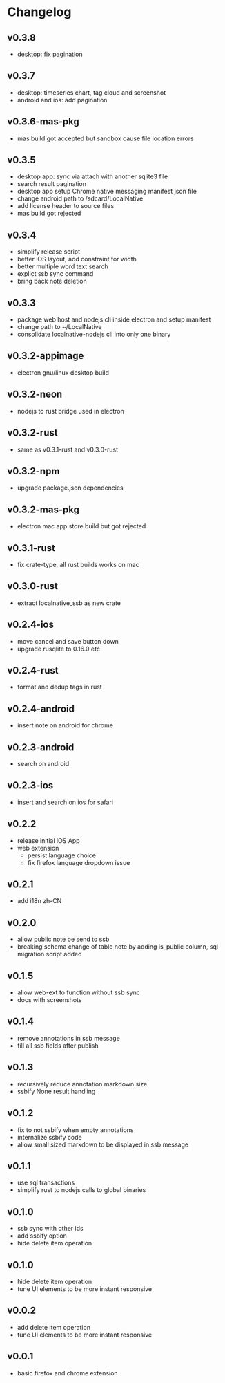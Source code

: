 # Changelog

## v0.3.8
- desktop: fix pagination

## v0.3.7
- desktop: timeseries chart, tag cloud and screenshot
- android and ios: add pagination

## v0.3.6-mas-pkg
- mas build got accepted but sandbox cause file location errors

## v0.3.5
- desktop app: sync via attach with another sqlite3 file
- search result pagination
- desktop app setup Chrome native messaging manifest json file
- change android path to /sdcard/LocalNative
- add license header to source files
- mas build got rejected

## v0.3.4
- simplify release script
- better iOS layout, add constraint for width
- better multiple word text search
- explict ssb sync command
- bring back note deletion

## v0.3.3
- package web host and nodejs cli inside electron and setup manifest
- change path to ~/LocalNative
- consolidate localnative-nodejs cli into only one binary

## v0.3.2-appimage
- electron gnu/linux desktop build

## v0.3.2-neon
- nodejs to rust bridge used in electron

## v0.3.2-rust
- same as v0.3.1-rust and v0.3.0-rust

## v0.3.2-npm
- upgrade package.json dependencies

## v0.3.2-mas-pkg
- electron mac app store build but got rejected

## v0.3.1-rust
- fix crate-type, all rust builds works on mac

## v0.3.0-rust
- extract localnative_ssb as new crate

## v0.2.4-ios
- move cancel and save button down
- upgrade rusqlite to 0.16.0 etc

## v0.2.4-rust
- format and dedup tags in rust 

## v0.2.4-android
- insert note on android for chrome

## v0.2.3-android
- search on android

## v0.2.3-ios
- insert and search on ios for safari

## v0.2.2
- release initial iOS App
- web extension
  - persist language choice
  - fix firefox language dropdown issue

## v0.2.1
- add i18n zh-CN

## v0.2.0
- allow public note be send to ssb
- breaking schema change of table note by adding is_public column, sql migration script added

## v0.1.5
- allow web-ext to function without ssb sync
- docs with screenshots

## v0.1.4
- remove annotations in ssb message
- fill all ssb fields after publish

## v0.1.3
- recursively reduce annotation markdown size
- ssbify None result handling 

## v0.1.2
- fix to not ssbify when empty annotations
- internalize ssbify code
- allow small sized markdown to be displayed in ssb message

## v0.1.1
- use sql transactions
- simplify rust to nodejs calls to global binaries

## v0.1.0
- ssb sync with other ids
- add ssbify option
- hide delete item operation

## v0.1.0
- hide delete item operation
- tune UI elements to be more instant responsive

## v0.0.2
- add delete item operation
- tune UI elements to be more instant responsive

## v0.0.1
- basic firefox and chrome extension

